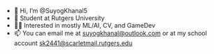 - 👋 Hi, I’m @SuyogKhanal5
- 📕 Student at Rutgers University
- 👨‍💻 Interested in mostly ML/AI, CV, and GameDev
- 📫 You can email me at suyogkhanal@outlook.com or at my school account sk2441@scarletmail.rutgers.edu

<!---
SuyogKhanal5/SuyogKhanal5 is a ✨ special ✨ repository because its `README.md` (this file) appears on your GitHub profile.
You can click the Preview link to take a look at your changes.
--->
